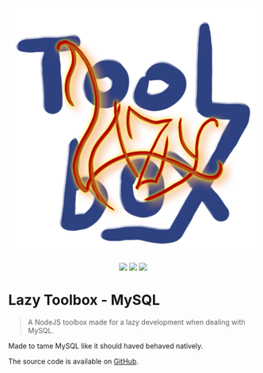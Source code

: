 <p align="center">
    <img src="doc/img/logo.png" alt="logo" height="500" width="500">
</p>

<p align="center">
    <img  src="https://img.shields.io/badge/license-MIT-green">
    <img  src="https://img.shields.io/badge/typescript-v4.8.4-orange">
    <img  src="https://img.shields.io/badge/node-v14.21.0-yellow">
</p>

# Lazy Toolbox - MySQL

> A NodeJS toolbox made for a lazy development when dealing with MySQL.

Made to tame MySQL like it should haved behaved natively.

The source code is available on [GitHub](https://github.com/FriquetLuca/lazy-toolbox).
